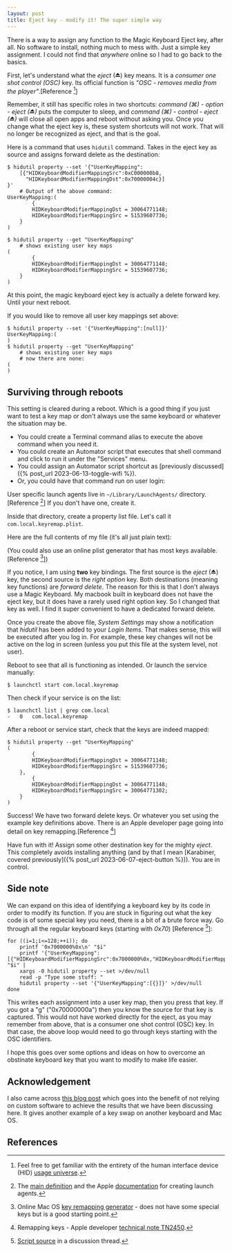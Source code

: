 ```yaml
---
layout: post
title: Eject key - modify it! The super simple way
---
```


There is a way to assign any function to the Magic Keyboard Eject key, after all. No software to install, nothing much to mess with. Just a simple key assignment. I could not find that _anywhere_ online so I had to go back to the basics.

First, let's understand what the _eject_ (⏏) key means. It is a _consumer one shot control (OSC)_ key. Its official function is _"OSC - removes media from the player"_.[Reference [^1]]

Remember, it still has specific roles in two shortcuts: _command (⌘) - option - eject (⏏)_ puts the computer to sleep, and _command (⌘) - control - eject (⏏)_ will close all open apps and reboot without asking you. Once you change what the eject key is, these system shortcuts will not work. That will no longer be recognized as eject, and that is the goal.

Here is a command that uses `hidutil` command. Takes in the eject key as source and assigns forward delete as the destination:

```
$ hidutil property --set '{"UserKeyMapping":
    [{"HIDKeyboardModifierMappingSrc":0xC000000b8,
      "HIDKeyboardModifierMappingDst":0x70000004c}]
}'
    # Output of the above command:
UserKeyMapping:(
        {
        HIDKeyboardModifierMappingDst = 30064771148;
        HIDKeyboardModifierMappingSrc = 51539607736;
    }
)
```
```
$ hidutil property --get "UserKeyMapping"
    # shows existing user key maps
(
        {
        HIDKeyboardModifierMappingDst = 30064771148;
        HIDKeyboardModifierMappingSrc = 51539607736;
    }
)
```

At this point, the magic keyboard eject key is actually a delete forward key. Until your next reboot.

If you would like to remove all user key mappings set above:
```
$ hidutil property --set '{"UserKeyMapping":[null]}'
UserKeyMapping:(
)
$ hidutil property --get "UserKeyMapping"
    # shows existing user key maps
    # now there are none:
(
)
```

## Surviving through reboots

This setting is cleared during a reboot. Which is a good thing if you just want to test a key map or don't always use the same keyboard or whatever the situation may be. 

- You could create a Terminal command alias to execute the above command when you need it.
- You could create an Automator script that executes that shell command and click to run it under the "Services" menu.
- You could assign an Automator script shortcut as [previously discussed]({% post_url 2023-06-13-toggle-wifi %}).
- Or, you could have that command run on user login:

User specific launch agents live in `~/Library/LaunchAgents/` directory.[Reference [^2]] If you don't have one, create it.

Inside that directory, create a property list file. Let's call it `com.local.keyremap.plist`.

Here are the full contents of my file (it's all just plain text):

<script src="https://gist.github.com/verityj/f54e1467859596ef36a87e14cdce54b6.js"></script>


(You could also use an online plist generator that has most keys available.[Reference [^3]])

If you notice, I am using **two** key bindings. The first source is the _eject_ (⏏) key, the second source is the _right option_ key. Both destinations (meaning key functions) are _forward delete_. The reason for this is that I don't always use a Magic Keyboard. My macbook built in keyboard does not have the eject key, but it does have a rarely used right option key. So I changed that key as well. I find it super convenient to have a dedicated forward delete.

Once you create the above file, _System Settings_ may show a notification that _hidutil_ has been added to your _Login Items_. That makes sense, this will be executed after you log in. For example, these key changes will not be active on the log in screen (unless you put this file at the system level, not user).

Reboot to see that all is functioning as intended. Or launch the service manually:

```
$ launchctl start com.local.keyremap
```

Then check if your service is on the list:

```
$ launchctl list | grep com.local
-	0	com.local.keyremap
```

After a reboot or service start, check that the keys are indeed mapped:

```
$ hidutil property --get "UserKeyMapping"
(
        {
        HIDKeyboardModifierMappingDst = 30064771148;
        HIDKeyboardModifierMappingSrc = 51539607736;
    },
        {
        HIDKeyboardModifierMappingDst = 30064771148;
        HIDKeyboardModifierMappingSrc = 30064771302;
    }
)
```

Success! We have two forward delete keys. Or whatever you set using the example key definitions above. There is an Apple developer page going into detail on key remapping.[Reference [^4]]

Have fun with it! Assign some other destination key for the mighty _eject_. This completely avoids installing anything (and by that I mean [Karabiner, covered previously]({% post_url 2023-06-07-eject-button %})). You are in control.

## Side note

We can expand on this idea of identifying a keyboard key by its code in order to modify its function. If you are stuck in figuring out what the key code is of some special key you need, there is a bit of a brute force way. Go through all the regular keyboard keys (starting with _0x70_) [Reference [^5]]:

```
for ((i=1;i<=128;++i)); do
    printf '0x7000000%0x\n' "$i"
    printf '{"UserKeyMapping":[{"HIDKeyboardModifierMappingSrc":0x7000000%0x,"HIDKeyboardModifierMappingDst":0x70000000a}]}' "$i" |
    xargs -0 hidutil property --set >/dev/null
    read -p "Type some stuff: "
    hidutil property --set '{"UserKeyMapping":[{}]}' >/dev/null
done
```

This writes each assignment into a user key map, then you press that key. If you got a "g" ("0x70000000a") then you know the source for that key is captured. This would not have worked directly for the eject, as you may remember from above, that is a consumer one shot control (OSC) key. In that case, the above loop would need to go through keys starting with the OSC identifiers.

I hope this goes over some options and ideas on how to overcome an obstinate keyboard key that you want to modify to make life easier.

## Acknowledgement

I also came across [this blog post](https://rakhesh.com/mac/using-hidutil-to-map-macos-keyboard-keys/) which goes into the benefit of not relying on custom software to achieve the results that we have been discussing here. It gives another example of a key swap on another keyboard and Mac OS.

## References

[^1]: Feel free to get familiar with the entirety of the human interface device (HID) [usage universe](https://www.usb.org/sites/default/files/documents/hut1_12v2.pdf).
[^2]: The [main definition](https://www.launchd.info) and the Apple [documentation](https://developer.apple.com/library/archive/documentation/MacOSX/Conceptual/BPSystemStartup/Chapters/CreatingLaunchdJobs.html) for creating launch agents.
[^3]: Online Mac OS [key remapping generator](https://hidutil-generator.netlify.app) - does not have some special keys but is a good starting point.
[^4]: Remapping keys - Apple developer [technical note TN2450](https://developer.apple.com/library/archive/technotes/tn2450/_index.html).
[^5]: [Script source](https://apple.stackexchange.com/a/349440) in a discussion thread.
